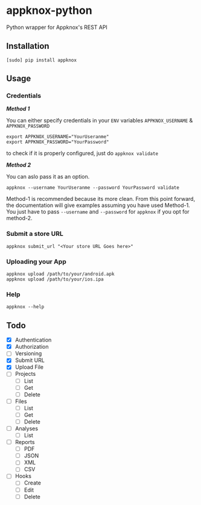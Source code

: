 # appknox-python
Python wrapper for Appknox's REST API

## Installation
```
[sudo] pip install appknox
```

## Usage

### Credentials
***Method 1***

You can either specify credentials in your `ENV` variables `APPKNOX_USERNAME` & `APPKNOX_PASSWORD`
```
export APPKNOX_USERNAME="YourUseranme"
export APPKNOX_PASSWORD="YourPassword"
```
to check if it is properly configured, just do `appknox validate`

***Method 2***

You can aslo pass it as an option.

`appknox --username YourUseranme --password YourPassword validate`

Method-1 is recommended because its more clean. From this point forward, the documentation will give examples assuming you have used Method-1. You just have to pass `--username` and `--password` for `appknox` if you opt for method-2.

### Submit a store URL

```
appknox submit_url "<Your store URL Goes here>"
```

### Uploading your App

```
appknox upload /path/to/your/android.apk
appknox upload /path/to/your/ios.ipa
```

### Help
```
appknox --help
```


## Todo

- [x] Authentication
- [x] Authorization
- [ ] Versioning
- [x] Submit URL
- [x] Upload File
- [ ] Projects
    - [ ] List
    - [ ] Get
    - [ ] Delete
- [ ] Files
    - [ ] List
    - [ ] Get
    - [ ] Delete
- [ ] Analyses
    - [ ] List
- [ ] Reports
    - [ ] PDF
    - [ ] JSON
    - [ ] XML
    - [ ] CSV
- [ ] Hooks
    - [ ] Create
    - [ ] Edit
    - [ ] Delete
